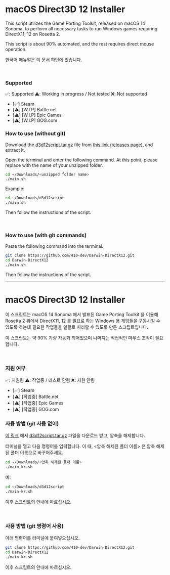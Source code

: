 # macOS Direct3D 12 Installer

This script utilizes the Game Porting Toolkit, released on macOS 14 Sonoma, to perform all necessary tasks to run Windows games requiring DirectX11, 12 on Rosetta 2.

This script is about 90% automated, and the rest requires direct mouse operation.

한국어 매뉴얼은 이 문서 하단에 있습니다.

<br>

### Supported
✅: Supported
⚠️: Working in progress / Not tested
❌: Not supported
- [✅] Steam
- [⚠️] [W.I.P] Battle.net
- [⚠️] [W.I.P] Epic Games
- [⚠️] [W.I.P] GOG.com

### How to use (without git)

Download the [d3d12script.tar.gz](https://github.com/410-dev/Darwin-DirectX12/releases/download/0.0.2/d3d12script.tar.gz) file from [this link (releases page)](https://github.com/410-dev/Darwin-DirectX12/releases), and extract it.

Open the terminal and enter the following command. At this point, please replace <unzipped folder name> with the name of your unzipped folder.

```bash
cd ~/Downloads/<unzipped folder name>
./main.sh
```

Example:

```bash
cd ~/Downloads/d3d12script
./main.sh
```

Then follow the instructions of the script.

<br>

### How to use (with git commands)

Paste the following command into the terminal.

```bash
git clone https://github.com/410-dev/Darwin-DirectX12.git
cd Darwin-DirectX12
./main.sh
```

Then follow the instructions of the script.



<hr>
  
# macOS Direct3D 12 Installer

이 스크립트는 macOS 14 Sonoma 에서 발표된 Game Porting Toolkit 을 이용해 Rosetta 2 위에서 DirectX11, 12 를 필요로 하는 Windows 용 게임들을 구동시킬 수 있도록 하는데 필요한 작업들을 일괄로 처리할 수 있도록 만든 스크립트입니다.

이 스크립트는 약 90% 가량 자동화 되어있으며 나머지는 직접적인 마우스 조작이 필요합니다.

<br>

### 지원 여부
✅: 지원됨
⚠️: 작업중 / 테스트 안됨
❌: 지원 안됨
- [✅] Steam
- [⚠️] [작업중] Battle.net
- [⚠️] [작업중] Epic Games
- [⚠️] [작업중] GOG.com

### 사용 방법 (git 사용 없이)

[이 링크](https://github.com/410-dev/Darwin-DirectX12/releases) 에서 [d3d12script.tar.gz](https://github.com/410-dev/Darwin-DirectX12/releases/download/0.0.2/d3d12script.tar.gz) 파일을 다운로드 받고, 압축을 해제합니다.

터미널을 열고 다음 명령어를 입력합니다. 이 때, <압축 해제된 폴더 이름> 은 압축 해제된 폴더 이름으로 바꾸어주세요.

```bash
cd ~/Downloads/<압축 해제된 폴더 이름>
./main-kr.sh
```

예:

```bash
cd ~/Downloads/d3d12script
./main-kr.sh
```

이후 스크립트의 안내에 따르십시오.

<br>

### 사용 방법 (git 명령어 사용)

아래 명령어를 터미널에 붙여넣으십시오.

```bash
git clone https://github.com/410-dev/Darwin-DirectX12.git
cd Darwin-DirectX12
./main-kr.sh
```

이후 스크립트의 안내에 따르십시오.
